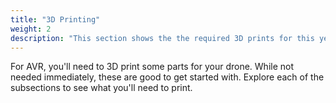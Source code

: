 ```yaml
---
title: "3D Printing"
weight: 2
description: "This section shows the the required 3D prints for this year's drone"
---
```


For AVR, you'll need to 3D print some parts for your drone.
While not needed immediately, these are good to get started with. Explore each of the subsections to see what you'll need to print.
